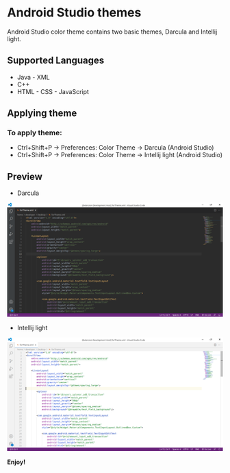 # Android Studio themes

Android Studio color theme contains two basic themes, Darcula and Intellij light.

## Supported Languages
* Java - XML
* C++
* HTML - CSS - JavaScript

## Applying theme

### To apply theme:
* Ctrl+Shift+P -> Preferences: Color Theme -> Darcula (Android Studio)
* Ctrl+Shift+P -> Preferences: Color Theme -> Intellij light (Android Studio)

## Preview

* Darcula

![Preview 1](preview/preview_darcula.png)

* Intellij light

![Preview 1](preview/preview_intellij_light.png)

**Enjoy!**
